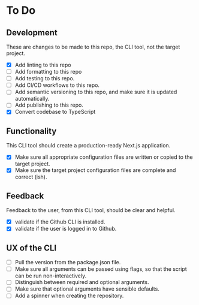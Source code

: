# To Do

## Development

These are changes to be made to this repo, the CLI tool, not the target project.

- [x] Add linting to this repo
- [ ] Add formatting to this repo
- [ ] Add testing to this repo.
- [ ] Add CI/CD workflows to this repo.
- [ ] Add semantic versioning to this repo, and make sure it is updated automatically.
- [ ] Add publishing to this repo.
- [x] Convert codebase to TypeScript

## Functionality

This CLI tool should create a production-ready Next.js application.

- [x] Make sure all appropriate configuration files are written or copied to the target project.
- [x] Make sure the target project configuration files are complete and correct (ish).

## Feedback

Feedback to the user, from this CLI tool, should be clear and helpful.

- [x] validate if the Github CLI is installed.
- [x] validate if the user is logged in to Github.

## UX of the CLI

- [ ] Pull the version from the package.json file.
- [ ] Make sure all arguments can be passed using flags, so that the script can be run non-interactively.
- [ ] Distinguish between required and optional arguments.
- [ ] Make sure that optional arguments have sensible defaults.
- [ ] Add a spinner when creating the repository.
